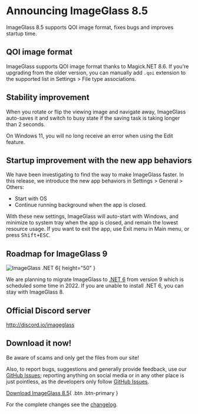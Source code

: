 # Announcing ImageGlass 8.5
ImageGlass 8.5 supports QOI image format, fixes bugs and improves startup time.

## QOI image format
ImageGlass supports QOI image format thanks to Magick.NET 8.6. If you're upgrading from the older version, you can manually add `.qoi` extension to the supported list in Settings > File type associations.


## Stability improvement
When you rotate or flip the viewing image and navigate away, ImageGlass auto-saves it and switch to busy state if the saving task is taking longer than 2 seconds.

On Windows 11, you will no long receive an error when using the Edit feature.


## Startup improvement with the new app behaviors
We have been investigating to find the way to make ImageGlass faster. In this release, we introduce the new app behaviors in Settings > General > Others:
- Start with OS
- Continue running background when the app is closed.

With these new settings, ImageGlass will auto-start with Windows, and minimize to system tray when the app is closed, and remain the lowest resource usage. If you want to exit the app, use Exit menu in Main menu, or press <kbd>Shift+ESC</kbd>.



## Roadmap for ImageGlass 9
![ImageGlass .NET 6](https://camo.githubusercontent.com/c66582a8272328b78111830b1a591b28833134cde390c393b6da86f9e3dd8f3e/68747470733a2f2f6b6f6e746578742e746563682f6170692f666c65782f6d65646961732f6f626a2d32323930){ height="50" }

We are planning to migrate ImageGlass to [.NET 6](https://devblogs.microsoft.com/dotnet/announcing-net-6/) from version 9 which is scheduled some time in 2022. If you are unable to install .NET 6, you can stay with ImageGlass 8.


## Official Discord server
http://discord.io/imageglass



## Download it now!
Be aware of scams and only get the files from our site! 

Also, to report bugs, suggestions and generally provide feedback, use our [GitHub Issues](https://github.com/d2phap/ImageGlass/issues); reporting anything on social media or in any other place is just pointless, as the developers only follow [GitHub Issues](https://github.com/d2phap/ImageGlass/issues).


[Download ImageGlass 8.5](https://imageglass.org/download){ .btn .btn-primary }


For the complete changes see the [changelog](https://github.com/d2phap/ImageGlass/releases/tag/8.5.1.22).

